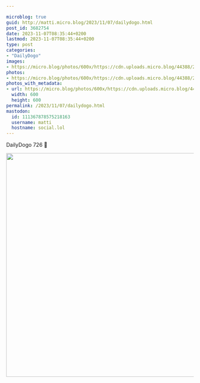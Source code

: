 ```yaml
---

microblog: true
guid: http://matti.micro.blog/2023/11/07/dailydogo.html
post_id: 3682754
date: 2023-11-07T08:35:44+0200
lastmod: 2023-11-07T08:35:44+0200
type: post
categories:
- "DailyDogo"
images:
- https://micro.blog/photos/600x/https://cdn.uploads.micro.blog/44388/2023/522c767dbbd44cc68a1a74e7604e40a4.jpg
photos:
- https://micro.blog/photos/600x/https://cdn.uploads.micro.blog/44388/2023/522c767dbbd44cc68a1a74e7604e40a4.jpg
photos_with_metadata:
- url: https://micro.blog/photos/600x/https://cdn.uploads.micro.blog/44388/2023/522c767dbbd44cc68a1a74e7604e40a4.jpg
  width: 600
  height: 600
permalink: /2023/11/07/dailydogo.html
mastodon:
  id: 111367878575218163
  username: matti
  hostname: social.lol
---
```

DailyDogo 726 🐶

<img src="/media/uploads/2023/522c767dbbd44cc68a1a74e7604e40a4.jpg" width="600" height="600" alt="" />
